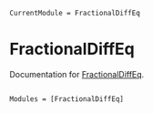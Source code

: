 ```@meta
CurrentModule = FractionalDiffEq
```

# FractionalDiffEq

Documentation for [FractionalDiffEq](https://github.com/SciFracX/FractionalDiffEq.jl).

```@index
```

```@autodocs
Modules = [FractionalDiffEq]
```
